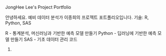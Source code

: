 JongHee Lee's Project Portfolio

안녕하세요. 예비 데이터 분석가 이종희의 프로젝트 포트폴리오입니다.
기술: R, Python, SAS 

R - 통계분석, 머신러닝과 기반한 예측 모델 만들기
Python - 딥러닝에 기반한 예측 모델 만들기
SAS - 기초 데이터 관리 코드



1. 

